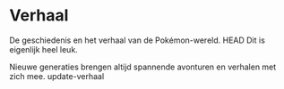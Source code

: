 # Verhaal
De geschiedenis en het verhaal van de Pokémon-wereld.
 HEAD
Dit is eigenlijk heel leuk.

Nieuwe generaties brengen altijd spannende avonturen en verhalen met zich mee.
 update-verhaal

